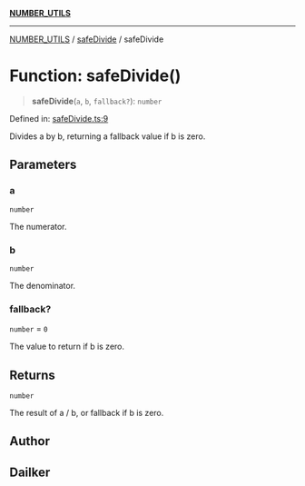 [**NUMBER_UTILS**](../../README.md)

***

[NUMBER_UTILS](../../README.md) / [safeDivide](../README.md) / safeDivide

# Function: safeDivide()

> **safeDivide**(`a`, `b`, `fallback?`): `number`

Defined in: [safeDivide.ts:9](https://github.com/dailker/everyutil/blob/d99125d64df5681bba8d2a0f0d24c32625cbf289/src/number/safeDivide.ts#L9)

Divides a by b, returning a fallback value if b is zero.

## Parameters

### a

`number`

The numerator.

### b

`number`

The denominator.

### fallback?

`number` = `0`

The value to return if b is zero.

## Returns

`number`

The result of a / b, or fallback if b is zero.

## Author

## Dailker
